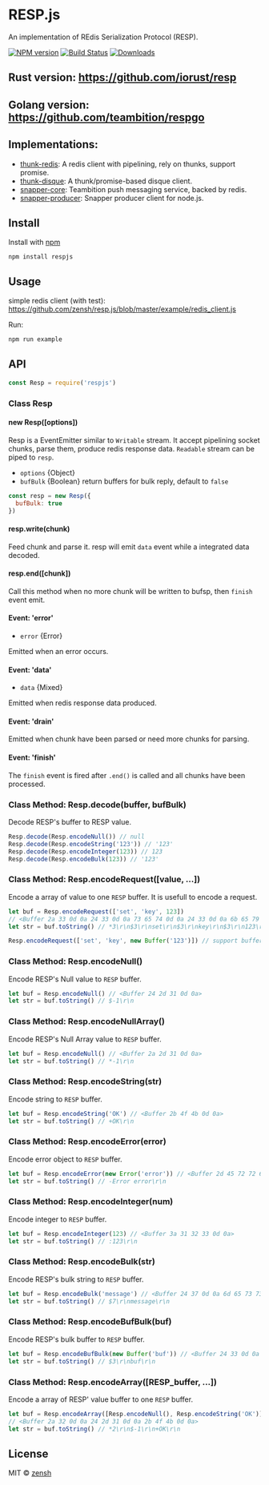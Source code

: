 # RESP.js

An implementation of REdis Serialization Protocol (RESP).

[![NPM version][npm-image]][npm-url]
[![Build Status][travis-image]][travis-url]
[![Downloads][downloads-image]][downloads-url]

## Rust version: https://github.com/iorust/resp

## Golang version: https://github.com/teambition/respgo

## Implementations:

- [thunk-redis](https://github.com/thunks/thunk-redis): A redis client with pipelining, rely on thunks, support promise.
- [thunk-disque](https://github.com/thunks/thunk-disque): A thunk/promise-based disque client.
- [snapper-core](https://github.com/teambition/snapper-core): Teambition push messaging service, backed by redis.
- [snapper-producer](https://github.com/teambition/snapper-producer): Snapper producer client for node.js.

## Install

Install with [npm](https://npmjs.org/package/respjs)

```
npm install respjs
```

## Usage

simple redis client (with test):
https://github.com/zensh/resp.js/blob/master/example/redis_client.js

Run:
```sh
npm run example
```

## API

```js
const Resp = require('respjs')
```

### Class Resp

#### new Resp([options])

Resp is a EventEmitter similar to `Writable` stream. It accept pipelining socket chunks, parse them, produce redis response data. `Readable` stream can be piped to `resp`.

- `options` {Object}
- `bufBulk` {Boolean} return buffers for bulk reply, default to `false`

```js
const resp = new Resp({
  bufBulk: true
})
```

#### resp.write(chunk)

Feed chunk and parse it. resp will emit `data` event while a integrated data decoded.

#### resp.end([chunk])

Call this method when no more chunk will be written to bufsp, then `finish` event emit.

#### Event: 'error'

- `error` {Error}

Emitted when an error occurs.

#### Event: 'data'

- `data` {Mixed}

Emitted when redis response data produced.

#### Event: 'drain'

Emitted when chunk have been parsed or need more chunks for parsing.

#### Event: 'finish'

The `finish` event is fired after `.end()` is called and all chunks have been processed.

### Class Method: Resp.decode(buffer, bufBulk)

Decode RESP's buffer to RESP value.

```js
Resp.decode(Resp.encodeNull()) // null
Resp.decode(Resp.encodeString('123')) // '123'
Resp.decode(Resp.encodeInteger(123)) // 123
Resp.decode(Resp.encodeBulk(123)) // '123'
```

### Class Method: Resp.encodeRequest([value, ...])

Encode a array of value to one `RESP` buffer. It is usefull to encode a request.

```js
let buf = Resp.encodeRequest(['set', 'key', 123])
// <Buffer 2a 33 0d 0a 24 33 0d 0a 73 65 74 0d 0a 24 33 0d 0a 6b 65 79 0d 0a 24 33 0d 0a 31 32 33 0d 0a>
let str = buf.toString() // *3\r\n$3\r\nset\r\n$3\r\nkey\r\n$3\r\n123\r\n

Resp.encodeRequest(['set', 'key', new Buffer('123')]) // support buffer!
```

### Class Method: Resp.encodeNull()

Encode RESP's Null value to `RESP` buffer.

```js
let buf = Resp.encodeNull() // <Buffer 24 2d 31 0d 0a>
let str = buf.toString() // $-1\r\n
```

### Class Method: Resp.encodeNullArray()

Encode RESP's Null Array value to `RESP` buffer.

```js
let buf = Resp.encodeNull() // <Buffer 2a 2d 31 0d 0a>
let str = buf.toString() // *-1\r\n
```

### Class Method: Resp.encodeString(str)

Encode string to `RESP` buffer.

```js
let buf = Resp.encodeString('OK') // <Buffer 2b 4f 4b 0d 0a>
let str = buf.toString() // +OK\r\n
```

### Class Method: Resp.encodeError(error)

Encode error object to `RESP` buffer.

```js
let buf = Resp.encodeError(new Error('error')) // <Buffer 2d 45 72 72 6f 72 20 65 72 72 6f 72 0d 0a>
let str = buf.toString() // -Error error\r\n
```

### Class Method: Resp.encodeInteger(num)

Encode integer to `RESP` buffer.

```js
let buf = Resp.encodeInteger(123) // <Buffer 3a 31 32 33 0d 0a>
let str = buf.toString() // :123\r\n
```

### Class Method: Resp.encodeBulk(str)

Encode RESP's bulk string to `RESP` buffer.

```js
let buf = Resp.encodeBulk('message') // <Buffer 24 37 0d 0a 6d 65 73 73 61 67 65 0d 0a>
let str = buf.toString() // $7\r\nmessage\r\n
```

### Class Method: Resp.encodeBufBulk(buf)

Encode RESP's bulk buffer to `RESP` buffer.

```js
let buf = Resp.encodeBufBulk(new Buffer('buf')) // <Buffer 24 33 0d 0a 62 75 66 0d 0a>
let str = buf.toString() // $3\r\nbuf\r\n
```

### Class Method: Resp.encodeArray([RESP_buffer, ...])

Encode a array of RESP' value buffer to one `RESP` buffer.

```js
let buf = Resp.encodeArray([Resp.encodeNull(), Resp.encodeString('OK')])
// <Buffer 2a 32 0d 0a 24 2d 31 0d 0a 2b 4f 4b 0d 0a>
let str = buf.toString() // *2\r\n$-1\r\n+OK\r\n
```

## License

MIT © [zensh](https://github.com/zensh)

[npm-url]: https://npmjs.org/package/respjs
[npm-image]: http://img.shields.io/npm/v/respjs.svg

[travis-url]: https://travis-ci.org/zensh/resp.js
[travis-image]: http://img.shields.io/travis/zensh/resp.js.svg

[downloads-url]: https://npmjs.org/package/respjs
[downloads-image]: http://img.shields.io/npm/dm/respjs.svg?style=flat-square
